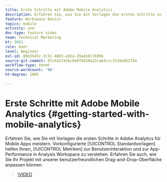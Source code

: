 ```yaml
---
title: Erste Schritte mit Adobe Mobile Analytics
description: Erfahren Sie, wie Sie mit Vorlagen die ersten Schritte in Adobe Analytics für Mobile Apps meistern. Vordefinierte Standardvorlagen helfen Ihnen, die Metriken zur Benutzerinteraktion und zur App-Performance in Analysis Workspace zu verstehen. Erfahren Sie auch, wie Sie Ihr Projekt mit unserer benutzerfreundlichen Drag-and-Drop-Oberfläche anpassen können.
feature: Workspace Basics
topics: mobile
activity: use
doc-type: feature video
team: Technical Marketing
kt: 3051
role: User
level: Beginner
exl-id: 80d3545c-3c3c-4003-a92a-39a410c76996
source-git-commit: 8fc641743bc9e07b838a22ca64ccc15344d52764
workflow-type: tm+mt
source-wordcount: '96'
ht-degree: 100%

---
```


# Erste Schritte mit Adobe Mobile Analytics {#getting-started-with-mobile-analytics}

Erfahren Sie, wie Sie mit Vorlagen die ersten Schritte in Adobe Analytics für Mobile Apps meistern. Vorkonfigurierte [!UICONTROL Standardvorlagen] helfen Ihnen, [!UICONTROL Metriken] zur Benutzerinteraktion und zur App-Performance in Analysis Workspace zu verstehen. Erfahren Sie auch, wie Sie Ihr Projekt mit unserer benutzerfreundlichen Drag-and-Drop-Oberfläche anpassen können.

>[!VIDEO](https://video.tv.adobe.com/v/33203/?quality=12&learn=on&captions=ger)
